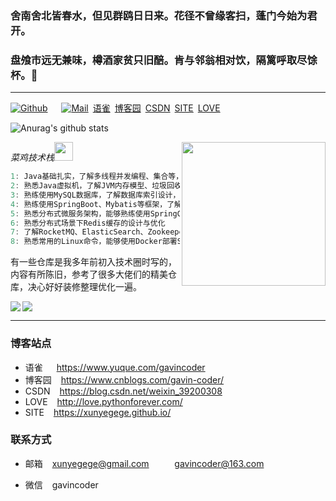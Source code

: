 ### 舍南舍北皆春水，但见群鸥日日来。花径不曾缘客扫，蓬门今始为君开。

### 盘飧市远无兼味，樽酒家贫只旧醅。肯与邻翁相对饮，隔篱呼取尽馀杯。👋
-------
[![Github](https://img.shields.io/github/followers/xunyegege?label=Follow&style=social)](https://github.com/xunyegege)      &ensp;&ensp;
[![Mail](https://img.shields.io/badge/-xunyegege@gmail.com-gray?style=flat-square&logo=gmail&logoColor=red&link=https://www.linkedin.com/in/sarthak-bharadwaj-8552b5110/)](mailto:xunyegege@gmail.com)&ensp;[语雀](https://www.yuque.com/gavincoder)&ensp;[博客园](https://www.cnblogs.com/gavin-coder/)&ensp;[CSDN](https://blog.csdn.net/weixin_39200308 )&ensp;[SITE](https://xunyegege.github.io/)&ensp;[LOVE](http://love.pythonforever.com/)   

![Anurag's github stats](https://github-readme-stats.vercel.app/api?username=xunyegege&show_icons=true&hide=["contribs","prs"])

<img align='right' src="https://media.giphy.com/media/M9gbBd9nbDrOTu1Mqx/giphy.gif" width="230">



<p><em>菜鸡技术栈<img src="https://media.giphy.com/media/WUlplcMpOCEmTGBtBW/giphy.gif" width="30"> 
</em></p>

```java
1: Java基础扎实，了解多线程并发编程、集合等，了解JUC源码设计，能够进行代码调优
2: 熟悉Java虚拟机，了解JVM内存模型、垃圾回收机制、垃圾收集器、系统故障排查调优等
3: 熟练使用MySQL数据库，了解数据库索引设计，能够对SQL进行调优
4: 熟练使用SpringBoot、Mybatis等框架，了解Spring相关原理及其背后的设计模式
5: 熟悉分布式微服务架构，能够熟练使用SpringCloud进行项目开发
6: 熟悉分布式场景下Redis缓存的设计与优化 
7: 了解RocketMQ、ElasticSearch、Zookeeper等分布式中间件
8: 熟悉常用的Linux命令，能够使用Docker部署SpringBoot项目
```





有一些仓库是我多年前初入技术圈时写的，内容有所陈旧，参考了很多大佬们的精美仓库，决心好好装修整理优化一遍。

<div>
<a href="https://github.com/xunyegege/Backend_development">
  <img  align="left" src="https://github-readme-stats.vercel.app/api/pin/?username=xunyegege&repo=Backend_development" />
</a>
<a href="https://github.com/xunyegege/source">
  <img  align="center" src="https://github-readme-stats.vercel.app/api/pin/?username=xunyegege&repo=source" />
</a>
</div>

----- 


### 博客站点

- 语雀   &ensp;&ensp;     https://www.yuque.com/gavincoder
- 博客园  &ensp;     https://www.cnblogs.com/gavin-coder/
- CSDN   &ensp;    https://blog.csdn.net/weixin_39200308 
- LOVE   &ensp;     http://love.pythonforever.com/
- SITE   &ensp;      https://xunyegege.github.io/



### 联系方式

- 邮箱   &ensp; xunyegege@gmail.com  ​    &ensp; &ensp; &ensp;       gavincoder@163.com


- 微信  &ensp;   gavincoder

